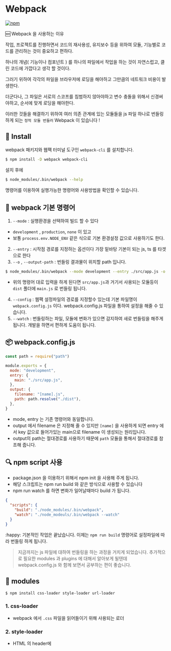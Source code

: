 # Webpack

[![npm](https://camo.githubusercontent.com/dcf3110e99c354b13ab7d252b5141df6f9c69710b4d1a6c5194089a5c7b82ff1/68747470733a2f2f696d672e736869656c64732e696f2f6e706d2f762f7765627061636b2e737667)](https://npmjs.com/package/webpack)

:new: Webpack 을 사용하는 이유

작업, 프로젝트를 진행하면서 코드의 재사용성, 유지보수 등을 위하여 모듈, 기능별로 코드를 관리하는 것이 중요하고 편하다.

하나의 개념( 기능이나 컴포넌트 ) 를 하나의 파일에서 작업을 하는 것이 자연스럽고, 클린 코드에 가깝다고 생각 할 것이다.

그러기 위하여 각각의 파일을 브라우저에 로딩을 해야하고 그만큼의 네트워크 비용이 발생한다.

더군다나, 그 파일은 서로의 스코프를 침범하지 않아야하고 변수 충돌을 위해서 신경써야하고, 순서에 맞게 로딩을 해야한다.

이러한 것들을 해결하기 위하여 여러 의존 관계에 있는 모듈들을 js 파일 하나로 번들링 하게 되는 `정적 모듈 번들러` Webpack 이 있습니다 !



## :wrench: Install

webpack 패키지와 웹팩 터미널 도구인 `webpack-cli` 를 설치합니다.

```bash
$ npm install -D webpack webpack-cli
```

설치 후에

```bash
$ node_modules/.bin/webpack --help
```
명령어를 이용하여 실행가능한 명령어와 사용방법을 확인할 수 있습니다.



## :bookmark_tabs: webpack 기본 명령어

1. `--mode` : 실행환경을 선택하여 빌드 할 수 있다 
  * `development` , `production`, `none` 이 있고
  * 보통 `process.env.NODE_ENV` 같은 식으로 기본 환경설정 값으로 사용하기도 한다.
2. `--entry` : 시작점 경로를 지정하는 옵션이다 가장 밑바탕 기본이 되는 js, ts 를 타겟으로 한다
3. `--o` , `--output-path` :  번들링 결과물이 위치할 path 입니다.

```bash
$ node_modules/.bin/webpack --mode development --entry ./src/app.js -o dist
```
* 위의 명령어 대로 입력을 하게 된다면 `src/app.js`과 거기서 사용되는 모듈등이 `dist` 폴더에 `main.js` 로 번들링 됩니다.

4. `--config` : 웹팩 설정파일의 경로를 지정할수 있는데 기본 파일명이 `webpack.config.js` 이다. webpack.config.js 파일을 통하여 설정을 해줄 수 있습니다.
5. `--watch` : 번들링하는 파일, 모듈에 변화가 있으면 감지하여 새로 번들링을 해주게 됩니다. 개발을 하면서 편하게 도움이 됩니다.


## :package: webpack.config.js

```js
const path = require("path")

module.exports = {
  mode: "development",
  entry: {
    main: "./src/app.js",
  },
  output: {
    filename: "[name].js",
    path: path.resolve("./dist"),
  },
}
```
* mode, entry 는 기존 명령어와 동일합니다.
* output 에서 filename 은 지정해 줄 수 있지만 `[name]` 을 사용하게 되면 entry 에서 key 값으로 들어가있는 main으로 filename 이 생성되는 원리입니다.
* output의 path는 절대경로를 사용하기 때문에 `path` 모듈을 통해서 절대경로를 참조해 줍니다.

## :mag: npm script 사용
* package.json 을 이용하기 위해서 npm init 을 사용해 주게 됩니다.
* 해당 스크립트는 npm run build 와 같은 방식으로 사용할 수 있습니다
* npm run watch 를 하면 변화가 일어날때마다 build 가 됩니다.
```json
{
  "scripts": {
    "build": "./node_modules/.bin/webpack",
    "watch": "./node_modeuls/.bin/webpack --watch"
  }
}
```

:happy: 기본적인 작업은 끝났습니다. 이제는 `npm run build` 명령어로 설정파일에 따라 번들링 하게 됩니다.

> 지금까지는 js 파일에 대하여 번들링을 하는 과정을 거치게 되었습니다.
> 추가적으로 필요한 modules 과 plugins 에 대해서 알아보게 될텐데
> webpack.config.js 와 함께 보면서 공부하는 편이 좋습니다.
## :wrench: modules
```bash
$ npm install css-loader style-loader url-loader
```
### 1. css-loader
  * webpack 에서 `.css` 파일을 읽어들이기 위해 사용되는 로더
### 2. style-loader
  * HTML 의 header에 <style> 태그를 이용하여 DOM 에 CSS를 적용해주는 로더
  * 기본적으로 style-loader, css-loader 를 같이 사용하는 편이다.
### 3. url-loader 
  * background-image 등에서 사용되는 파일들을 불러오는데 쓰인다.
  * 용량에 따라서 설정을 달리 할 수 있는데, limit 으로 설정한 byte 이하의 이미지 등은 base64로 인코딩하여 javascript 문자열로 변경하여 로딩을 하게 되고 크보다 큰 용량은 그냥 넘겨주게 된다.
### 4. babel
```bash
$ npm install babel-loader @babel/core @babel/preset-env
```
  * 각각 브라우저 마다 매년 새롭게 도입되는 ES6+ 의 지원비율이 제각각이다.
  * IE 를 비롯한 구형 브라우저에서는 ES6+ 문법이 제대로 작동이 안될 수도 있고, 모듈 로더가 작동이 잘 안될 수도 있다.
  * 사용자가 그런것들을 고려하면서 코드를 작성하기에 불편함이 많기에 각각의 브라우저의 지원사항에 맞게 맞춰서 모듈 번들러를 사용하여 동작하게 할 수 있다.
  * Arrow Function, optional chaining 등을 ES5 이하의 문법으로 번들링해주는 로더이다.
  * `babel.config.js` , `.babelrc` 등의 파일에 설정을 해준다.
  * 물론 `webpack.config.js` 에서도 설정해주어야한다.



## :heavy_plus_sign: plugins
* plugin 들은 써드 파티 패키지로 동작하게 됩니다. `module`을 이용하여 build 하는 과정을 거친 후, 후처리 하는 동안 작동하고, 사용되게 됩니다.

### 1. HtmlWebpackPlugin
기본적으로 `Html` 파일이 번들링이 안되기 때문에 plugin 으로 처리해 주게 된다.
```bash
$ npm install -D html-webpack-plugin
```
node 에서 설치 후에 webpack.config.js 설정을 한 후 실행하게 된다.

> ./src/index.html
```html
<!DOCTYPE html>
<html lang="en">
  <head>
    <title>Webpack Test (<%= env %>)</title>
  </head>
  <body>
    <div id="app"></div>
  </body>
</html>
```
위와 같이 예시로 
* title을 ejs 문법을 사용하여 작성한 Html 파일을 `templateParameters` 와 연동시켜서 env 변수값을 이용하여 동적으로 생성할 수 있다.
* 또한 기본적으로는 기본적인 로딩 스크립트가 있어야 하지만 Webpack 에서 빌드한 결과물을 자동으로 주입해주기 때문에 제거하였다. 



### 2. mini-css-extract-plugin
* 스타일시트 코드만 뽑아서 별도의 CSS파일로 만들어 역할에 따라 파일을 분리해 줍니다.
* CSS를 별도 파일로 뽑아내는 플러그인 입니다.
* `production` mode에는 plugin 에 추가해 주고 해당 모드일 때 `.css` loader 에서도 작동하게 됩니다. 
```bash
$ npm install -D mini-css-extract-plugin
```










## :book: Referrence

[webpack github](https://github.com/webpack/webpack#install)

[프론트엔드 개발 환경의 의해 : 웹팩](https://jeonghwan-kim.github.io/series/2019/12/10/frontend-dev-env-webpack-basic.html)

[webpack 기본 이해하기](https://kschoi.github.io/webpack/webpack-basic/)

[babel](https://poiemaweb.com/es6-babel-webpack-1)
